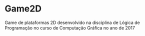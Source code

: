 # Game2D

Game de plataformas 2D desenvolvido na disciplina de Lógica de Programação no curso de Computação Gráfica no ano de 2017
